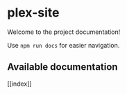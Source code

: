 # plex-site

Welcome to the project documentation!

Use `npm run docs` for easier navigation.

## Available documentation

[[index]]
